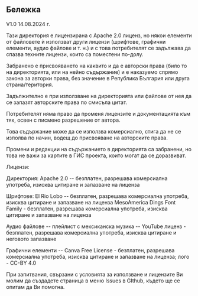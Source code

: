 ﻿## Бележка

V1.0 14.08.2024 г.

Тази директория е лицензирана с Apache 2.0 лиценз, но някои елементи от файловете ѝ използват други лицензи (шрифтове, графични елементи, аудио файлове и т. н.) и с това потребителят се задължава да спазва техните лицензи, които са поместени по-долу.

Забранено е присвояването на каквито и да е авторски права (било то на директорията, или на нейно съдържание) и е наказуемо спрямо закона за авторки права, без значение в Република България или друга страна/територия.

Задължително е при използване на директорията или файлове от нея да се запазят авторските права по смисъла цитат.

Потребителят няма право да променя лицензите и документацията към тях, освен с писмено разрешение от автора.

Това съдържание може да се използва комерсиално, стига да не се изполва по начин, водещ до присвояване на авторските права.

Промени и редакции на съдържанието в директорията са забранени, но това не важи за картите в ГИС проекта, които могат да се доразвиват.

Лицензи:

Директория: Apache 2.0 -- безплатен, разрешава комерсиална употреба,
изисква цитиране и запазване на лиценза

Шрифтове:
El Rio Lobo -- безплатен, разрешава комерсиална употреба, изисква
цитиране и запазване на лиценза
MesoAmerica Dings Font Family - безплатен, разрешава комерсиална
употреба, изисква цитиране и запазване на лиценза

Аудио файлове -- плейлист с мексиканска музика -- YouTube лиценз -
безплатен, разрешава комерсиална употреба, изисква цитиране и неговото запазване

Графични елементи -- Canva Free License - безплатен, разрешава
комерсиална употреба, изисква цитиране и запазване на лиценза; лого - CC-BY 4.0

При запитвания, свързани с условията за използване и лицензите Ви молим да създадете страница в меню Issues в GIthub, където ще се опитам да Ви помогна.
